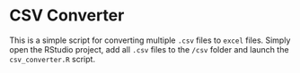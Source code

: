 # CSV Converter

This is a simple script for converting multiple `.csv` files to `excel` files. Simply open the RStudio project, add all `.csv` files to the `/csv` folder and launch the `csv_converter.R` script.
